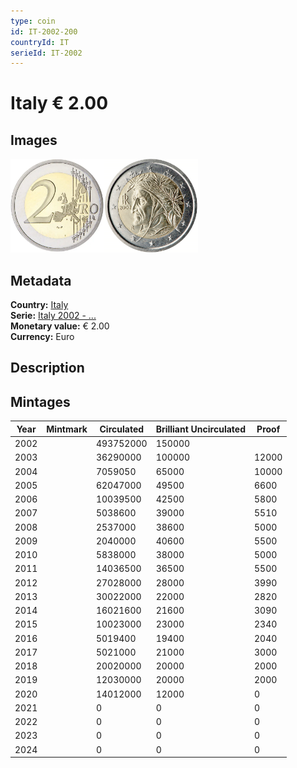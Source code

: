 ```yaml
---
type: coin
id: IT-2002-200
countryId: IT
serieId: IT-2002
---
```


# Italy € 2.00

## Images

<img src="../../../Images/common-2002-200.webp" height="150" alt="Front image"><img src="Images/italy-2002-200.webp" height="150" alt="Back image">

## Metadata

**Country:** [Italy](../index.md)\
**Serie:** [Italy 2002 - ...](index.md)\
**Monetary value:** € 2.00\
**Currency:** Euro

## Description

## Mintages

| Year | Mintmark | Circulated | Brilliant Uncirculated | Proof |
| ---- | -------- | ---------- | ---------------------- | ----- |
| 2002 |          | 493752000  | 150000                 |       |
| 2003 |          | 36290000   | 100000                 | 12000 |
| 2004 |          | 7059050    | 65000                  | 10000 |
| 2005 |          | 62047000   | 49500                  | 6600  |
| 2006 |          | 10039500   | 42500                  | 5800  |
| 2007 |          | 5038600    | 39000                  | 5510  |
| 2008 |          | 2537000    | 38600                  | 5000  |
| 2009 |          | 2040000    | 40600                  | 5500  |
| 2010 |          | 5838000    | 38000                  | 5000  |
| 2011 |          | 14036500   | 36500                  | 5500  |
| 2012 |          | 27028000   | 28000                  | 3990  |
| 2013 |          | 30022000   | 22000                  | 2820  |
| 2014 |          | 16021600   | 21600                  | 3090  |
| 2015 |          | 10023000   | 23000                  | 2340  |
| 2016 |          | 5019400    | 19400                  | 2040  |
| 2017 |          | 5021000    | 21000                  | 3000  |
| 2018 |          | 20020000   | 20000                  | 2000  |
| 2019 |          | 12030000   | 20000                  | 2000  |
| 2020 |          | 14012000   | 12000                  | 0     |
| 2021 |          | 0          | 0                      | 0     |
| 2022 |          | 0          | 0                      | 0     |
| 2023 |          | 0          | 0                      | 0     |
| 2024 |          | 0          | 0                      | 0     |
